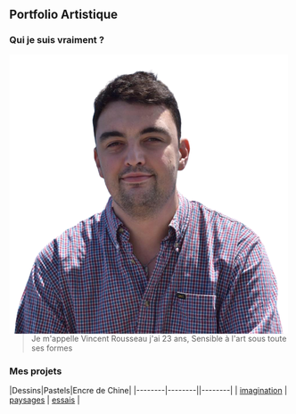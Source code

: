 ## Portfolio Artistique

### Qui je suis vraiment ?
<img src="images/vincent.png"
     alt="Vincent Rousseau"
     style="float: left; margin-right: 10px;" />
> Je m'appelle Vincent Rousseau j'ai 23 ans,
> Sensible à l'art sous toute ses formes


### Mes projets

|Dessins|Pastels|Encre de Chine|
|--------|--------||--------|
|    [imagination]("draw.md")   |    [paysages]("pastel.md")   |    [essais]("ink.md")    |

